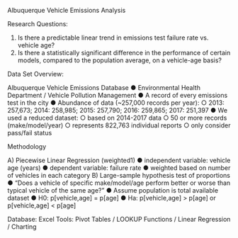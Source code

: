 Albuquerque Vehicle Emissions Analysis

Research Questions:

   1)	Is there a predictable linear trend in emissions test failure rate vs. vehicle age?
   2)	Is there a statistically significant difference in the performance of certain models, compared to the population average, on a vehicle-age basis?

Data Set Overview:

Albuquerque Vehicle Emissions Database
  ●	Environmental Health Department / Vehicle Pollution Management 
  ●	A record of every emissions test in the city
  ●	Abundance of data (~257,000 records per year):
    ○	2013: 257,673;  2014: 258,985;  2015: 257,790;  2016: 259,865;  2017: 251,397
  ●	We used a reduced dataset:
    ○	based on 2014-2017 data
    ○	50 or more records (make/model/year)
    ○	represents 822,763 individual reports
    ○	only consider pass/fail status

Methodology

A) Piecewise Linear Regression (weighted1)
  ●	independent variable: vehicle age (years)
  ●	dependent variable: failure rate
  ●	weighted based on number of vehicles in each category
B) Large-sample hypothesis test of proportions
  ●	“Does a vehicle of specific make/model/age perform better or worse than typical vehicle of the same age?”
  ●	Assume population is total available dataset
  ●	H0: p[vehicle,age] = p[age]
  ●	Ha: p[vehicle,age] > p[age] or p[vehicle,age] < p[age]


Database: Excel
Tools: Pivot Tables / LOOKUP Functions / Linear Regression / Charting
